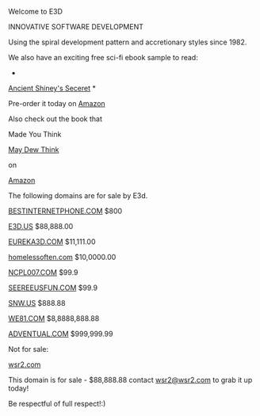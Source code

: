 Welcome to E3D

INNOVATIVE SOFTWARE DEVELOPMENT

Using the spiral development pattern and accretionary styles since 1982.

We also have an exciting free sci-fi ebook sample to read: 

*
[Ancient Shiney's Seceret](http://e3d.us/rare-ass.pdf)
*

Pre-order it today on [Amazon](https://www.amazon.com/dp/B07TQH2ZFP)

Also check out the book that 

Made You Think 

[May Dew Think](https://www.amazon.com/dp/B07TRNN833) 

on 

[Amazon](https://www.amazon.com/dp/B07TRNN833) 

The following domains are for sale by E3d.

[BESTINTERNETPHONE.COM](http://BESTINTERNETPHONE.COM) $800

[E3D.US](http:\\E3D.US)	$88,888.00

[EUREKA3D.COM](http://EUREKA3D.COM)	$11,111.00

[homelessoften.com](http://homelessoften.com)	$10,0000.00

[NCPL007.COM](http://NCPL007.COM)	$99.9

[SEEREEUSFUN.COM](http://SEEREEUSFUN.COM)	$99.9

[SNW.US](http://SNW.US)	$888.88

[WE81.COM](http://we81.com)	$8,8888,888.88

[ADVENTUAL.COM](http://adventual.com)	$999,999.99

Not for sale:

[wsr2.com](wsr2.com)

This domain is for sale - $88,888.88 contact wsr2@wsr2.com to grab it up today!

Be respectful of full respect!:)

